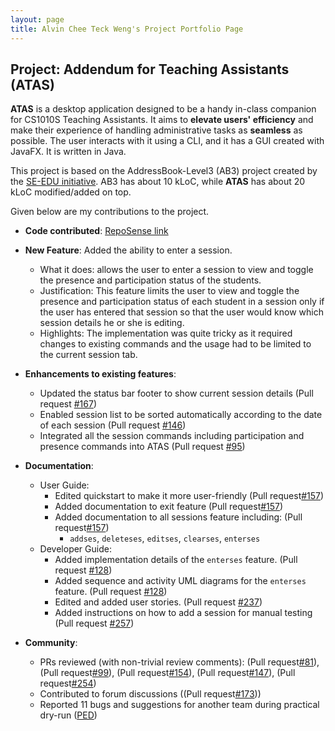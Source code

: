 ```yaml
---
layout: page
title: Alvin Chee Teck Weng's Project Portfolio Page
---
```


## Project: Addendum for Teaching Assistants (ATAS)

**ATAS** is a desktop application designed to be a handy in-class companion for CS1010S Teaching Assistants. 
It aims to **elevate users' efficiency** and make their experience of handling administrative tasks as **seamless** as possible. 
The user interacts with it using a CLI, and it has a GUI created with JavaFX. It is written in Java.

This project is based on the AddressBook-Level3 (AB3) project created by the [SE-EDU initiative](https://se-education.org).
AB3 has about 10 kLoC, while **ATAS** has about 20 kLoC modified/added on top.

Given below are my contributions to the project.

* **Code contributed**: [RepoSense link](https://nus-cs2103-ay2021s1.github.io/tp-dashboard/#breakdown=true&search=CodingCookieRookie&sort=groupTitle&sortWithin=title&since=2020-08-14&timeframe=commit&mergegroup=&groupSelect=groupByRepos&checkedFileTypes=docs~functional-code~test-code~other&until=2020-11-09&tabOpen=true&tabType=authorship&tabAuthor=CodingCookieRookie&tabRepo=AY2021S1-CS2103T-W16-4%2Ftp%5Bmaster%5D&authorshipIsMergeGroup=false&authorshipFileTypes=docs~functional-code~test-code)

* **New Feature**: Added the ability to enter a session.
  * What it does: allows the user to enter a session to view and toggle the presence and participation status of the students.
  * Justification: This feature limits the user to view and toggle the presence and participation status of each student in a session only if the user has entered that session so that the user would know which session details he or she is editing.
  * Highlights: The implementation was quite tricky as it required changes to existing commands and the usage had to be limited to the current session tab.

* **Enhancements to existing features**:
  * Updated the status bar footer to show current session details (Pull request [\#167](https://github.com/AY2021S1-CS2103T-W16-4/tp/pull/167))
  * Enabled session list to be sorted automatically according to the date of each session (Pull request [\#146](https://github.com/AY2021S1-CS2103T-W16-4/tp/pull/146))
  * Integrated all the session commands including participation and presence commands into ATAS (Pull request [\#95](https://github.com/AY2021S1-CS2103T-W16-4/tp/pull/95))

* **Documentation**:
  * User Guide:
    * Edited quickstart to make it more user-friendly (Pull request[\#157](https://github.com/AY2021S1-CS2103T-W16-4/tp/pull/157))<br>
    * Added documentation to exit feature (Pull request[\#157](https://github.com/AY2021S1-CS2103T-W16-4/tp/pull/157))
    * Added documentation to all sessions feature including: (Pull request[\#157](https://github.com/AY2021S1-CS2103T-W16-4/tp/pull/157))
         * `addses`, `deleteses`, `editses`, `clearses`, `enterses`
  * Developer Guide:
    * Added implementation details of the `enterses` feature. (Pull request [\#128](https://github.com/AY2021S1-CS2103T-W16-4/tp/pull/128))
    * Added sequence and activity UML diagrams for the `enterses` feature. (Pull request [\#128](https://github.com/AY2021S1-CS2103T-W16-4/tp/pull/128))
    * Edited and added user stories. (Pull request [\#237](https://github.com/AY2021S1-CS2103T-W16-4/tp/pull/237))
    * Added instructions on how to add a session for manual testing (Pull request [\#257](https://github.com/AY2021S1-CS2103T-W16-4/tp/pull/257))

* **Community**:
  * PRs reviewed (with non-trivial review comments): (Pull request[\#81](https://github.com/AY2021S1-CS2103T-W16-4/tp/pull/81)), (Pull request[\#99](https://github.com/AY2021S1-CS2103T-W16-4/tp/pull/99)), (Pull request[\#154](https://github.com/AY2021S1-CS2103T-W16-4/tp/pull/154)), (Pull request[\#147](https://github.com/AY2021S1-CS2103T-W16-4/tp/pull/147)), (Pull request[\#254](https://github.com/AY2021S1-CS2103T-W16-4/tp/pull/254))
  * Contributed to forum discussions ((Pull request[\#173](https://github.com/nus-cs2103-AY2021S1/forum/issues/173)))
  * Reported 11 bugs and suggestions for another team during practical dry-run ([PED](https://github.com/CodingCookieRookie/ped/issues))
